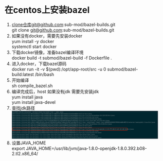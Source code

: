 # 在centos上安装bazel

1. clone仓库git@github.com:sub-mod/bazel-builds.git\
   git clone git@github.com:sub-mod/bazel-builds.git
2. 如果没有docker，需要先安装docker\
   yum install -y docker\
   systemctl start docker
3. 下载docker镜像，准备bazel编译环境\
   docker build -t submod/bazel-build -f Dockerfile .
4. 进入docker，下载bazel源码\
   docker run -it -v $(pwd):/opt/app-root/src -u 0 submod/bazel-build:latest /bin/bash
5. 开始编译\
   sh compile\_bazel.sh
6. 编译完成后，host 如果没有jdk 需要先安装jdk\
   yum install java\
   yum install java-devel
7. 查找jdk路径\
   ![](<../.gitbook/assets/image (1) (1) (1) (1) (1) (1) (1) (1) (1) (1).png>)
8. 设置JAVA\_HOME\
   export JAVA\_HOME=/usr/lib/jvm/java-1.8.0-openjdk-1.8.0.392.b08-2.tl2.x86\_64/

